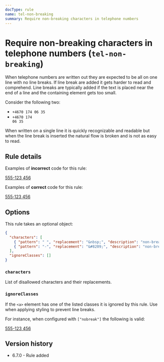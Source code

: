 ```yaml
---
docType: rule
name: tel-non-breaking
summary: Require non-breaking characters in telephone numbers
---
```


# Require non-breaking characters in telephone numbers (`tel-non-breaking`)

When telephone numbers are written out they are expected to be all on one line with no line breaks.
If line break are added it gets harder to read and comprehend.
Line breaks are typically added if the text is placed near the end of a line and the containing element gets too small.

Consider the following two:

- `+4670 174 06 35`
- <code>+4670 174<br>06 35</code>

When written on a single line it is quickly recognizable and readable but when the line break is inserted the natural flow is broken and is not as easy to read.

## Rule details

Examples of **incorrect** code for this rule:

<validate name="incorrect" rules="tel-non-breaking">
    <a href="tel:555123456">
        <span>555-123 456</span>
    </a>
</validate>

Examples of **correct** code for this rule:

<validate name="correct" rules="tel-non-breaking">
    <a href="tel:555123456">
        <span>555&#8209;123&nbsp;456</span>
    </a>
</validate>

## Options

This rule takes an optional object:

```json
{
  "characters": [
    { "pattern": " ", "replacement": "&nbsp;", "description": "non-breaking space" },
    { "pattern": "-", "replacement": "&#8209;", "description": "non-breaking hyphen" }
  ],
  "ignoreClasses": []
}
```

### `characters`

List of disallowed characters and their replacements.

### `ignoreClasses`

If the `<a>` element has one of the listed classes it is ignored by this rule.
Use when applying styling to prevent line breaks.

For instance, when configured with `["nobreak"]` the following is valid:

<validate name="ignored" rules="tel-non-breaking" tel-non-breaking='{"ignoreClasses": ["nobreak"]}'>
    <a class="nobreak" href="tel:555123456">
        <span>555-123 456</span>
    </a>
</validate>

## Version history

- 6.7.0 - Rule added
